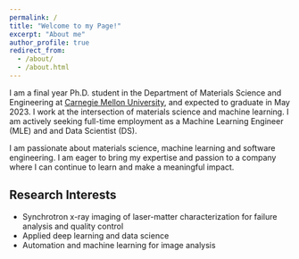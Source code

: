 ```yaml
---
permalink: /
title: "Welcome to my Page!"
excerpt: "About me"
author_profile: true
redirect_from: 
  - /about/
  - /about.html
---
```


I am a final year Ph.D. student in the Department of Materials Science and Engineering at [Carnegie Mellon University](https://www.cmu.edu/), and expected to graduate in May 2023. I work at the intersection of materials science and machine learning. I am actively seeking full-time employment as a Machine Learning Engineer (MLE) and and Data Scientist (DS).

I am passionate about materials science, machine learning and software engineering. I am eager to bring my expertise and passion to a company where I can continue to learn and make a meaningful impact.

Research Interests
------
* Synchrotron x-ray imaging of laser-matter characterization for failure analysis and quality control
* Applied deep learning and data science
* Automation and machine learning for image analysis


